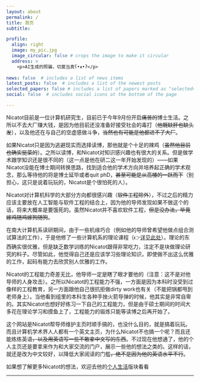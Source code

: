 ```yaml
---
layout: about
permalink: /
title: 首页
subtitle: 

profile:
  align: right
  image: my_pic.jpg
  image_circular: false # crops the image to make it circular
  address: >
    <p>AI生成的照骗，切莫当真ʕ•ᴥ•ʔ</p>
    
news: false  # includes a list of news items
latest_posts: false  # includes a list of the newest posts
selected_papers: false # includes a list of papers marked as "selected={true}"
social: false  # includes social icons at the bottom of the page

---
```


Nicatot目前是一位计算机研究生，目前已于今年9月份开启~~痛苦的~~博士生活。之所以不去大厂赚大钱，是因为他目前还没准备好接受社会的毒打（~~他既缺肝也缺头发~~），以及他还在与自己的空虚感做斗争，~~当然也有可能是他都进不了大厂~~。

如果Nicatot只是因为逃避现实而选择读博，那他就是个十足的辣鸡（~~虽然他目前也确实挺菜的~~）。之所以读博，和Nicatot对知识感兴趣也有很大的关系。但是做学术跟学知识还是很不同的（这一点是他在研二这一年开始发现的）——如果Nicatot没能在博士期间转换思路，找到适合他的学术方向并培养起正确的学术观念，那么等待他的将是博士延毕或者quit phD，~~甚至可能是从高楼的一跃而下~~（别担心，这只是说着玩玩的，Nicatot是个很怕死的人）。

Nicatot对计算机科学的大部分方向都很感兴趣（~~软件工程除外~~），不过之后的精力应该主要放在人工智能与软件工程的结合上，因为他的导师发现如果不做这个的话，将来大概率是要饿死的。虽然Nicatot并不喜欢软件工程，~~但是没办法，毕竟嫁鸡随鸡嫁狗随狗~~。

在南大计算机系读研期间，由于一些机缘巧合（例如他的导师曾希望他做点组合测试算法的工作），于是他修了一些计算机系的理论课程（👉[详见此处](/courses)）。理论的东西确实很优雅，但是缺乏数学训练的Nicatot跟得非常吃力，注定不是块做理论研究的料子。尽管如此，他觉得自己还是应该学习些理论知识，即使做不出这么优雅的工作，起码有能力去欣赏别人优雅的工作。

Nicatot的工程能力奇差无比，他导师一定是瞎了眼才要他的（注意：这不是对他导师的人身攻击）。之所以Nicatot的工程能力不强，一方面是因为本科时没受到过像样的工程教育，另一方面跟他自己很抗拒做dirty work也有关（不能把锅都甩到老师身上）。当他看到组里的本科生各种手挫火箭导弹的时候，他其实是非常自卑的。其实Nicatot也想好好练习一下自己的工程能力，但是由于硕士期间的时间大多花在理论学习和摸鱼上了，工程能力的锻炼只能等读博之后再开始了。

这个网站是Nicatot帮导师维护主页时顺手搞的，也没什么目的，就是搞着玩玩。而且计算机学术界人人都有一个英文主页，为什么Nicatot不也搞一个呢？而且还能练练英语~~，以及用英语写一些不敢拿中文写的东西~~。不过现在他想通了，他的个人主页还是要拿来作为和大家交流的门户，展示一些他的想法之类的。这样的话，就还是改为中文较好，以降低大家阅读的门槛~~，绝不是因为他的英语水平不行~~。

如果想了解更多Nicatot的想法，欢迎去他的[个人生活](/about)版块看看

---

<script type='text/javascript' id='clustrmaps' src='//cdn.clustrmaps.com/map_v2.js?cl=ffffff&w=300&t=n&d=htKbvMUE-4gb6N5UL-Yah_aBQDG8TD2TN5HrcF9Hank'></script>